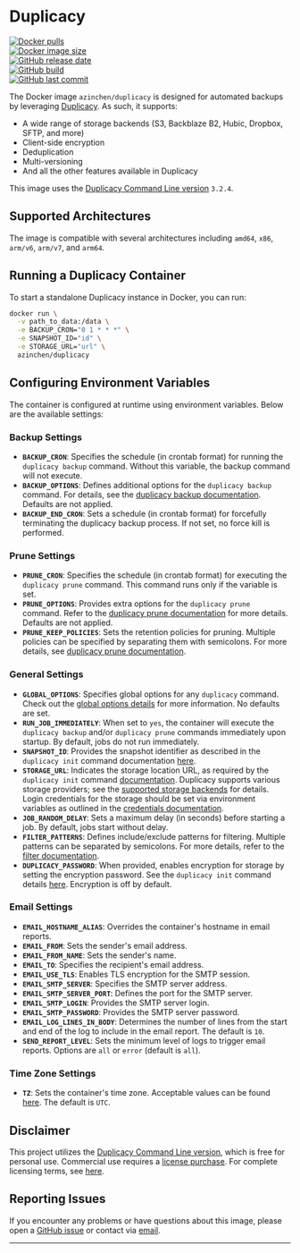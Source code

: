 # Duplicacy

[![Docker pulls][dockerhub-pulls]][dockerhub-link]  
[![Docker image size][dockerhub-size]][dockerhub-link]  
[![GitHub release date][github-releasedate]][github-link]  
[![GitHub build][github-build]][github-link]  
[![GitHub last commit][github-lastcommit]][github-link]

The Docker image `azinchen/duplicacy` is designed for automated backups by leveraging [Duplicacy][duplicacy-home]. As such, it supports:

- A wide range of storage backends (S3, Backblaze B2, Hubic, Dropbox, SFTP, and more)
- Client-side encryption
- Deduplication
- Multi-versioning
- And all the other features available in Duplicacy

This image uses the [Duplicacy Command Line version][duplicacy-github] `3.2.4`.

## Supported Architectures

The image is compatible with several architectures including `amd64`, `x86`, `arm/v6`, `arm/v7`, and `arm64`.

## Running a Duplicacy Container

To start a standalone Duplicacy instance in Docker, you can run:

```bash
docker run \
  -v path_to_data:/data \
  -e BACKUP_CRON="0 1 * * *" \
  -e SNAPSHOT_ID="id" \
  -e STORAGE_URL="url" \
  azinchen/duplicacy
```

## Configuring Environment Variables

The container is configured at runtime using environment variables. Below are the available settings:

### Backup Settings

- **`BACKUP_CRON`**: Specifies the schedule (in crontab format) for running the `duplicacy backup` command. Without this variable, the backup command will not execute.
- **`BACKUP_OPTIONS`**: Defines additional options for the `duplicacy backup` command. For details, see the [duplicacy backup documentation][duplicacy-backup]. Defaults are not applied.
- **`BACKUP_END_CRON`**: Sets a schedule (in crontab format) for forcefully terminating the duplicacy backup process. If not set, no force kill is performed.

### Prune Settings

- **`PRUNE_CRON`**: Specifies the schedule (in crontab format) for executing the `duplicacy prune` command. This command runs only if the variable is set.
- **`PRUNE_OPTIONS`**: Provides extra options for the `duplicacy prune` command. Refer to the [duplicacy prune documentation][duplicacy-prune] for more details. Defaults are not applied.
- **`PRUNE_KEEP_POLICIES`**: Sets the retention policies for pruning. Multiple policies can be specified by separating them with semicolons. For more details, see [duplicacy prune documentation][duplicacy-prune].

### General Settings

- **`GLOBAL_OPTIONS`**: Specifies global options for any `duplicacy` command. Check out the [global options details][duplicacy-global-options] for more information. No defaults are set.
- **`RUN_JOB_IMMEDIATELY`**: When set to `yes`, the container will execute the `duplicacy backup` and/or `duplicacy prune` commands immediately upon startup. By default, jobs do not run immediately.
- **`SNAPSHOT_ID`**: Provides the snapshot identifier as described in the `duplicacy init` command documentation [here][duplicacy-init].
- **`STORAGE_URL`**: Indicates the storage location URL, as required by the `duplicacy init` command [documentation][duplicacy-init]. Duplicacy supports various storage providers; see the [supported storage backends][duplicacy-storage] for details. Login credentials for the storage should be set via environment variables as outlined in the [credentials documentation][duplicacy-variables].
- **`JOB_RANDOM_DELAY`**: Sets a maximum delay (in seconds) before starting a job. By default, jobs start without delay.
- **`FILTER_PATTERNS`**: Defines include/exclude patterns for filtering. Multiple patterns can be separated by semicolons. For more details, refer to the [filter documentation][duplicacy-filters].
- **`DUPLICACY_PASSWORD`**: When provided, enables encryption for storage by setting the encryption password. See the `duplicacy init` command details [here][duplicacy-init]. Encryption is off by default.

### Email Settings

- **`EMAIL_HOSTNAME_ALIAS`**: Overrides the container's hostname in email reports.
- **`EMAIL_FROM`**: Sets the sender's email address.
- **`EMAIL_FROM_NAME`**: Sets the sender's name.
- **`EMAIL_TO`**: Specifies the recipient's email address.
- **`EMAIL_USE_TLS`**: Enables TLS encryption for the SMTP session.
- **`EMAIL_SMTP_SERVER`**: Specifies the SMTP server address.
- **`EMAIL_SMTP_SERVER_PORT`**: Defines the port for the SMTP server.
- **`EMAIL_SMTP_LOGIN`**: Provides the SMTP server login.
- **`EMAIL_SMTP_PASSWORD`**: Provides the SMTP server password.
- **`EMAIL_LOG_LINES_IN_BODY`**: Determines the number of lines from the start and end of the log to include in the email report. The default is `10`.
- **`SEND_REPORT_LEVEL`**: Sets the minimum level of logs to trigger email reports. Options are `all` or `error` (default is `all`).

### Time Zone Settings

- **`TZ`**: Sets the container's time zone. Acceptable values can be found [here][tz-database]. The default is `UTC`.

## Disclaimer

This project utilizes the [Duplicacy Command Line version][duplicacy-github], which is free for personal use. Commercial use requires a [license purchase][duplicacy-purchase]. For complete licensing terms, see [here][duplicacy-license].

## Reporting Issues

If you encounter any problems or have questions about this image, please open a [GitHub issue][github-issues] or contact via [email][email-link].

---

[dockerhub-pulls]: https://img.shields.io/docker/pulls/azinchen/duplicacy  
[dockerhub-link]: https://hub.docker.com/repository/docker/azinchen/duplicacy  
[dockerhub-size]: https://img.shields.io/docker/image-size/azinchen/duplicacy/latest  
[github-lastcommit]: https://img.shields.io/github/last-commit/azinchen/duplicacy  
[github-link]: https://github.com/azinchen/duplicacy  
[github-issues]: https://github.com/azinchen/duplicacy/issues  
[github-build]: https://img.shields.io/github/actions/workflow/status/azinchen/nordvpn/deploy.yml?branch=master  
[github-releasedate]: https://img.shields.io/github/release-date/azinchen/nordvpn  
[duplicacy-home]: https://duplicacy.com  
[duplicacy-github]: https://github.com/gilbertchen/duplicacy  
[duplicacy-license]: https://github.com/gilbertchen/duplicacy/blob/master/LICENSE.md  
[duplicacy-purchase]: https://duplicacy.com/buy.html  
[duplicacy-storage]: https://forum.duplicacy.com/t/supported-storage-backends/1107  
[duplicacy-global-options]: https://forum.duplicacy.com/t/global-options-details/1087  
[duplicacy-init]: https://forum.duplicacy.com/t/init-command-details/1090  
[duplicacy-backup]: https://forum.duplicacy.com/t/backup-command-details/1077  
[duplicacy-prune]: https://forum.duplicacy.com/t/prune-command-details/1005  
[duplicacy-filters]: https://forum.duplicacy.com/t/filters-include-exclude-patterns/1089  
[duplicacy-variables]: https://forum.duplicacy.com/t/passwords-credentials-and-environment-variables/1094  
[tz-database]: https://en.wikipedia.org/wiki/List_of_tz_database_time_zones  
[email-link]: mailto:alexander@zinchenko.com